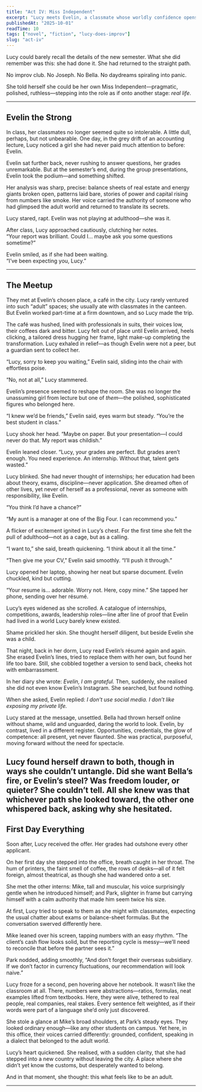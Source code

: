 ```yaml
---
title: "Act IV: Miss Independent" 
excerpt: "Lucy meets Evelin, a classmate whose worldly confidence opens a door into the adult world—and tempts Lucy to abandon imagination for ambition." 
publishedAt: "2025-10-01" 
readTime: 10
tags: ["novel", "fiction", "lucy-does-improv"] 
slug: "act-iv" 
---
```


Lucy could barely recall the details of the new semester. What she did remember was this: she had done it. She had returned to the straight path.  

No improv club. No Joseph. No Bella. No daydreams spiraling into panic.  

She told herself she could be her own Miss Independent—pragmatic, polished, ruthless—stepping into the role as if onto another stage: *real life*.

---

## Evelin the Strong

In class, her classmates no longer seemed quite so intolerable. A little dull, perhaps, but not unbearable. One day, in the grey drift of an accounting lecture, Lucy noticed a girl she had never paid much attention to before: Evelin.  

Evelin sat further back, never rushing to answer questions, her grades unremarkable. But at the semester’s end, during the group presentations, Evelin took the podium—and something shifted.  

Her analysis was sharp, precise: balance sheets of real estate and energy giants broken open, patterns laid bare, stories of power and capital rising from numbers like smoke. Her voice carried the authority of someone who had glimpsed the adult world and returned to translate its secrets.  

Lucy stared, rapt. Evelin was not playing at adulthood—she was it.  

After class, Lucy approached cautiously, clutching her notes.  
“Your report was brilliant. Could I… maybe ask you some questions sometime?”  

Evelin smiled, as if she had been waiting.  
“I’ve been expecting you, Lucy.”  

---

## The Meetup

They met at Evelin’s chosen place, a café in the city. Lucy rarely ventured into such “adult” spaces; she usually ate with classmates in the canteen. But Evelin worked part-time at a firm downtown, and so Lucy made the trip.  

The café was hushed, lined with professionals in suits, their voices low, their coffees dark and bitter. Lucy felt out of place until Evelin arrived, heels clicking, a tailored dress hugging her frame, light make-up completing the transformation. Lucy exhaled in relief—as though Evelin were not a peer, but a guardian sent to collect her.  

“Lucy, sorry to keep you waiting,” Evelin said, sliding into the chair with effortless poise.  

“No, not at all,” Lucy stammered.  

Evelin’s presence seemed to reshape the room. She was no longer the unassuming girl from lecture but one of *them*—the polished, sophisticated figures who belonged here.  

“I knew we’d be friends,” Evelin said, eyes warm but steady. “You’re the best student in class.”  

Lucy shook her head. “Maybe on paper. But your presentation—I could never do that. My report was childish.”  

Evelin leaned closer. “Lucy, your grades are perfect. But grades aren’t enough. You need experience. An internship. Without that, talent gets wasted.”  

Lucy blinked. She had never thought of internships; her education had been about theory, exams, discipline—never application. She dreamed often of other lives, yet never of herself as a professional, never as someone with responsibility, like Evelin.  

“You think I’d have a chance?”  

“My aunt is a manager at one of the Big Four. I can recommend you.”  

A flicker of excitement ignited in Lucy’s chest. For the first time she felt the pull of adulthood—not as a cage, but as a calling.  

“I want to,” she said, breath quickening. “I think about it all the time.”  

“Then give me your CV,” Evelin said smoothly. “I’ll push it through.”    

Lucy opened her laptop, showing her neat but sparse document. Evelin chuckled, kind but cutting.  

“Your resume is... adorable. Worry not. Here, copy mine.” She tapped her phone, sending over her résumé.  

Lucy’s eyes widened as she scrolled. A catalogue of internships, competitions, awards, leadership roles—line after line of proof that Evelin had lived in a world Lucy barely knew existed.  

Shame prickled her skin. She thought herself diligent, but beside Evelin she was a child.  

That night, back in her dorm, Lucy read Evelin’s résumé again and again. She erased Evelin’s lines, tried to replace them with her own, but found her life too bare. Still, she cobbled together a version to send back, cheeks hot with embarrassment.  

In her diary she wrote: *Evelin, I am grateful.* Then, suddenly, she realised she did not even know Evelin’s Instagram. She searched, but found nothing.  

When she asked, Evelin replied: *I don’t use social media. I don’t like exposing my private life.*  

Lucy stared at the message, unsettled. Bella had thrown herself online without shame, wild and unguarded, daring the world to look. Evelin, by contrast, lived in a different register. Opportunities, credentials, the glow of competence: all present, yet never flaunted. She was practical, purposeful, moving forward without the need for spectacle.

Lucy found herself drawn to both, though in ways she couldn’t untangle. Did she want Bella’s fire, or Evelin’s steel? Was freedom louder, or quieter? She couldn’t tell. All she knew was that whichever path she looked toward, the other one whispered back, asking why she hesitated.
---

## First Day Everything 

Soon after, Lucy received the offer. Her grades had outshone every other applicant.

On her first day she stepped into the office, breath caught in her throat. The hum of printers, the faint smell of coffee, the rows of desks—all of it felt foreign, almost theatrical, as though she had wandered onto a set.

She met the other interns: Mike, tall and muscular, his voice surprisingly gentle when he introduced himself; and Park, slighter in frame but carrying himself with a calm authority that made him seem twice his size.

At first, Lucy tried to speak to them as she might with classmates, expecting the usual chatter about exams or balance-sheet formulas. But the conversation swerved differently here.

Mike leaned over his screen, tapping numbers with an easy rhythm. “The client’s cash flow looks solid, but the reporting cycle is messy—we’ll need to reconcile that before the partner sees it.”

Park nodded, adding smoothly, “And don’t forget their overseas subsidiary. If we don’t factor in currency fluctuations, our recommendation will look naive.”

Lucy froze for a second, pen hovering above her notebook. It wasn’t like the classroom at all. There, numbers were abstractions—ratios, formulas, neat examples lifted from textbooks. Here, they were alive, tethered to real people, real companies, real stakes. Every sentence felt weighted, as if their words were part of a language she’d only just discovered.

She stole a glance at Mike’s broad shoulders, at Park’s steady eyes. They looked ordinary enough—like any other students on campus. Yet here, in this office, their voices carried differently: grounded, confident, speaking in a dialect that belonged to the adult world.

Lucy’s heart quickened. She realised, with a sudden clarity, that she had stepped into a new country without leaving the city. A place where she didn’t yet know the customs, but desperately wanted to belong.

And in that moment, she thought: this what feels like to be an adult. 

---